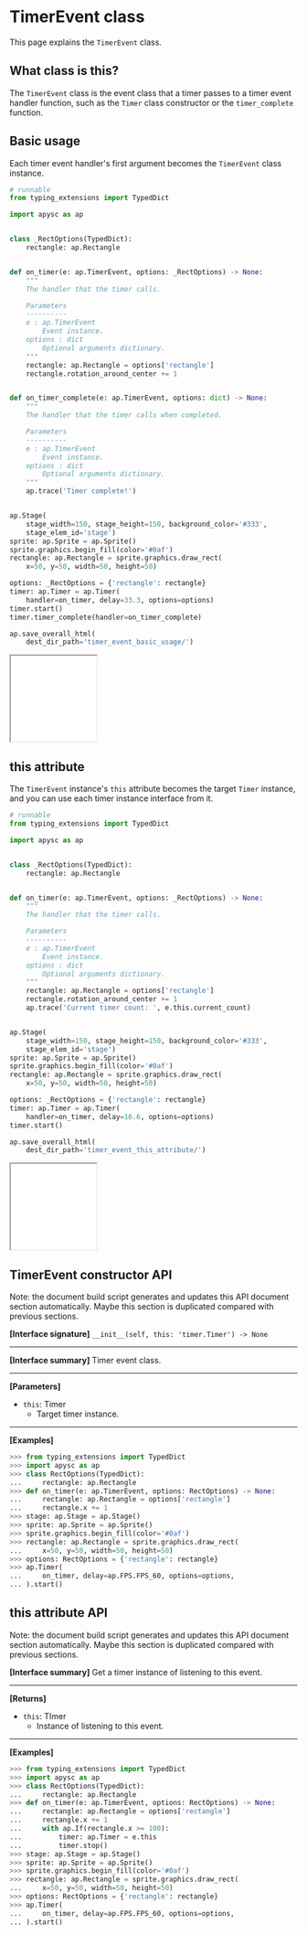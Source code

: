 # TimerEvent class

This page explains the `TimerEvent` class.

## What class is this?

The `TimerEvent` class is the event class that a timer passes to a timer event handler function, such as the `Timer` class constructor or the `timer_complete` function\.

## Basic usage

Each timer event handler's first argument becomes the `TimerEvent` class instance.

```py
# runnable
from typing_extensions import TypedDict

import apysc as ap


class _RectOptions(TypedDict):
    rectangle: ap.Rectangle


def on_timer(e: ap.TimerEvent, options: _RectOptions) -> None:
    """
    The handler that the timer calls.

    Parameters
    ----------
    e : ap.TimerEvent
        Event instance.
    options : dict
        Optional arguments dictionary.
    """
    rectangle: ap.Rectangle = options['rectangle']
    rectangle.rotation_around_center += 1


def on_timer_complete(e: ap.TimerEvent, options: dict) -> None:
    """
    The handler that the timer calls when completed.

    Parameters
    ----------
    e : ap.TimerEvent
        Event instance.
    options : dict
        Optional arguments dictionary.
    """
    ap.trace('Timer complete!')


ap.Stage(
    stage_width=150, stage_height=150, background_color='#333',
    stage_elem_id='stage')
sprite: ap.Sprite = ap.Sprite()
sprite.graphics.begin_fill(color='#0af')
rectangle: ap.Rectangle = sprite.graphics.draw_rect(
    x=50, y=50, width=50, height=50)

options: _RectOptions = {'rectangle': rectangle}
timer: ap.Timer = ap.Timer(
    handler=on_timer, delay=33.3, options=options)
timer.start()
timer.timer_complete(handler=on_timer_complete)

ap.save_overall_html(
    dest_dir_path='timer_event_basic_usage/')
```

<iframe src="static/timer_event_basic_usage/index.html" width="150" height="150"></iframe>

## this attribute

The `TimerEvent` instance's `this` attribute becomes the target `Timer` instance, and you can use each timer instance interface from it.

```py
# runnable
from typing_extensions import TypedDict

import apysc as ap


class _RectOptions(TypedDict):
    rectangle: ap.Rectangle


def on_timer(e: ap.TimerEvent, options: _RectOptions) -> None:
    """
    The handler that the timer calls.

    Parameters
    ----------
    e : ap.TimerEvent
        Event instance.
    options : dict
        Optional arguments dictionary.
    """
    rectangle: ap.Rectangle = options['rectangle']
    rectangle.rotation_around_center += 1
    ap.trace('Current timer count: ', e.this.current_count)


ap.Stage(
    stage_width=150, stage_height=150, background_color='#333',
    stage_elem_id='stage')
sprite: ap.Sprite = ap.Sprite()
sprite.graphics.begin_fill(color='#0af')
rectangle: ap.Rectangle = sprite.graphics.draw_rect(
    x=50, y=50, width=50, height=50)

options: _RectOptions = {'rectangle': rectangle}
timer: ap.Timer = ap.Timer(
    handler=on_timer, delay=16.6, options=options)
timer.start()

ap.save_overall_html(
    dest_dir_path='timer_event_this_attribute/')
```

<iframe src="static/timer_event_this_attribute/index.html" width="150" height="150"></iframe>


## TimerEvent constructor API

<!-- Docstring: apysc._event.timer_event.TimerEvent.__init__ -->

<span class="inconspicuous-txt">Note: the document build script generates and updates this API document section automatically. Maybe this section is duplicated compared with previous sections.</span>

**[Interface signature]** `__init__(self, this: 'timer.Timer') -> None`<hr>

**[Interface summary]** Timer event class.<hr>

**[Parameters]**

- `this`: Timer
  - Target timer instance.

<hr>

**[Examples]**

```py
>>> from typing_extensions import TypedDict
>>> import apysc as ap
>>> class RectOptions(TypedDict):
...     rectangle: ap.Rectangle
>>> def on_timer(e: ap.TimerEvent, options: RectOptions) -> None:
...     rectangle: ap.Rectangle = options['rectangle']
...     rectangle.x += 1
>>> stage: ap.Stage = ap.Stage()
>>> sprite: ap.Sprite = ap.Sprite()
>>> sprite.graphics.begin_fill(color='#0af')
>>> rectangle: ap.Rectangle = sprite.graphics.draw_rect(
...     x=50, y=50, width=50, height=50)
>>> options: RectOptions = {'rectangle': rectangle}
>>> ap.Timer(
...     on_timer, delay=ap.FPS.FPS_60, options=options,
... ).start()
```

## this attribute API

<!-- Docstring: apysc._event.timer_event.TimerEvent.this -->

<span class="inconspicuous-txt">Note: the document build script generates and updates this API document section automatically. Maybe this section is duplicated compared with previous sections.</span>

**[Interface summary]** Get a timer instance of listening to this event.<hr>

**[Returns]**

- `this`: TImer
  - Instance of listening to this event.

<hr>

**[Examples]**

```py
>>> from typing_extensions import TypedDict
>>> import apysc as ap
>>> class RectOptions(TypedDict):
...     rectangle: ap.Rectangle
>>> def on_timer(e: ap.TimerEvent, options: RectOptions) -> None:
...     rectangle: ap.Rectangle = options['rectangle']
...     rectangle.x += 1
...     with ap.If(rectangle.x >= 100):
...         timer: ap.Timer = e.this
...         timer.stop()
>>> stage: ap.Stage = ap.Stage()
>>> sprite: ap.Sprite = ap.Sprite()
>>> sprite.graphics.begin_fill(color='#0af')
>>> rectangle: ap.Rectangle = sprite.graphics.draw_rect(
...     x=50, y=50, width=50, height=50)
>>> options: RectOptions = {'rectangle': rectangle}
>>> ap.Timer(
...     on_timer, delay=ap.FPS.FPS_60, options=options,
... ).start()
```
